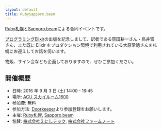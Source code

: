 ```yaml
---
layout: default
title: RubySapporo.beam
---
```


[Ruby札幌](http://ruby-sapporo.org)と[Sapporo.beam](http://sapporo-beam.github.io)による合同イベントです。

[プログラミングElixir](http://shop.ohmsha.co.jp/shopdetail/000000004675/02-06-B2-99/page1/order/)の出版を記念しまして、訳者である笹田耕一さん・鳥井雪さん、また既に Elixir をプロダクション環境で利用されている大原常徳さんを札幌にお迎えしてお話を伺います。

物販、サイン会なども企画しておりますので、ぜひご参加ください。

## 開催概要

- 日時: 2016 年 9 月 3 日 (土) 14:00 - 16:45
- 場所: [ACU スカイルーム1600](http://www.acu-h.jp/)
- 参加費: 無料
- 参加方法: [Doorkeeper](https://rubysapporo.doorkeeper.jp/events/50956)より参加登録をお願いします。
- 主催: [Ruby札幌](http://ruby-sapporo.org), [Sapporo.beam](http://sapporo-beam.github.io)
- 協賛: [株式会社えにしテック](http://www.enishi-tech.com/), [株式会社ファームノート](http://farmnote.jp/)
